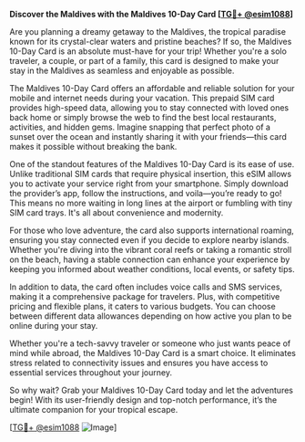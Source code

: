 **Discover the Maldives with the Maldives 10-Day Card [[TG💪+ @esim1088](https://t.me/s/esim1088)]**

Are you planning a dreamy getaway to the Maldives, the tropical paradise known for its crystal-clear waters and pristine beaches? If so, the Maldives 10-Day Card is an absolute must-have for your trip! Whether you're a solo traveler, a couple, or part of a family, this card is designed to make your stay in the Maldives as seamless and enjoyable as possible.

The Maldives 10-Day Card offers an affordable and reliable solution for your mobile and internet needs during your vacation. This prepaid SIM card provides high-speed data, allowing you to stay connected with loved ones back home or simply browse the web to find the best local restaurants, activities, and hidden gems. Imagine snapping that perfect photo of a sunset over the ocean and instantly sharing it with your friends—this card makes it possible without breaking the bank.

One of the standout features of the Maldives 10-Day Card is its ease of use. Unlike traditional SIM cards that require physical insertion, this eSIM allows you to activate your service right from your smartphone. Simply download the provider’s app, follow the instructions, and voila—you’re ready to go! This means no more waiting in long lines at the airport or fumbling with tiny SIM card trays. It's all about convenience and modernity.

For those who love adventure, the card also supports international roaming, ensuring you stay connected even if you decide to explore nearby islands. Whether you're diving into the vibrant coral reefs or taking a romantic stroll on the beach, having a stable connection can enhance your experience by keeping you informed about weather conditions, local events, or safety tips.

In addition to data, the card often includes voice calls and SMS services, making it a comprehensive package for travelers. Plus, with competitive pricing and flexible plans, it caters to various budgets. You can choose between different data allowances depending on how active you plan to be online during your stay.

Whether you're a tech-savvy traveler or someone who just wants peace of mind while abroad, the Maldives 10-Day Card is a smart choice. It eliminates stress related to connectivity issues and ensures you have access to essential services throughout your journey.

So why wait? Grab your Maldives 10-Day Card today and let the adventures begin! With its user-friendly design and top-notch performance, it’s the ultimate companion for your tropical escape.

[[TG💪+ @esim1088](https://t.me/s/esim1088) ![Image](https://i.postimg.cc/Y0z9fWf4/image.png)]